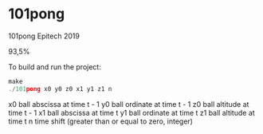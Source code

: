 # 101pong
101pong Epitech 2019

93,5%

To build and run the project:
```c
make
./101pong x0 y0 z0 x1 y1 z1 n
```



x0  ball abscissa at time t - 1
y0  ball ordinate at time t - 1
z0  ball altitude at time t - 1
x1  ball abscissa at time t
y1  ball ordinate at time t
z1  ball altitude at time t
n   time shift (greater than or equal to zero, integer)

